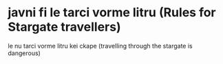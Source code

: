 javni fi le tarci vorme litru (Rules for Stargate travellers)
=====

le nu tarci vorme litru kei ckape
(travelling through the stargate is dangerous)